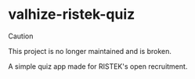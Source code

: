 # valhize-ristek-quiz

> [!CAUTION]
> This project is no longer maintained and is broken.

A simple quiz app made for RISTEK's open recruitment.
